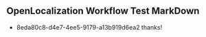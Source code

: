 ## OpenLocalization Workflow Test MarkDown
* 8eda80c8-d4e7-4ee5-9179-a13b919d6ea2 thanks!

<!--HONumber=Aug16_HO3-->


